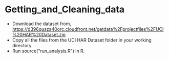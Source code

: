 Getting_and_Cleaning_data
=========================

- Download the dataset from, https://d396qusza40orc.cloudfront.net/getdata%2Fprojectfiles%2FUCI%20HAR%20Dataset.zip  
- Copy all the files from the UCI HAR Dataset folder in your working directory
- Run source("run_analysis.R") in R.

 

